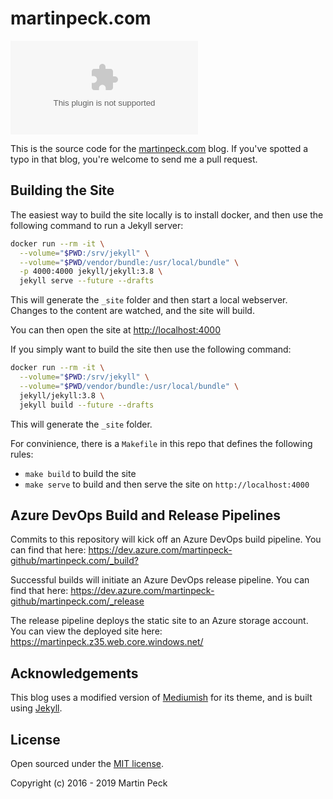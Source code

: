 # martinpeck.com

[![Build Status](https://dev.azure.com/martinpeck-github/martinpeck.com/_apis/build/status/martinpeck.martinpeck.com?branchName=gh-pages)](https://dev.azure.com/martinpeck-github/martinpeck.com/_build/latest?definitionId=2&branchName=gh-pages)

This is the source code for the [martinpeck.com](https://martinpeck.com) blog. If you've spotted a typo in that blog, you're welcome to send me a pull request.

## Building the Site

The easiest way to build the site locally is to install docker, and then use the following command to run a Jekyll server:

``` bash
docker run --rm -it \
  --volume="$PWD:/srv/jekyll" \
  --volume="$PWD/vendor/bundle:/usr/local/bundle" \
  -p 4000:4000 jekyll/jekyll:3.8 \
  jekyll serve --future --drafts
```

This will generate the `_site` folder and then start a local webserver. Changes to the content are watched, and the site will build.

You can then open the site at <http://localhost:4000>

If you simply want to build the site then use the following command:

``` bash
docker run --rm -it \
  --volume="$PWD:/srv/jekyll" \
  --volume="$PWD/vendor/bundle:/usr/local/bundle" \
  jekyll/jekyll:3.8 \
  jekyll build --future --drafts
```

This will generate the `_site` folder.

For convinience, there is a `Makefile` in this repo that defines the following rules:

- `make build` to build the site
- `make serve` to build and then serve the site on `http://localhost:4000`

## Azure DevOps Build and Release Pipelines

Commits to this repository will kick off an Azure DevOps build pipeline. You can find that here: <https://dev.azure.com/martinpeck-github/martinpeck.com/_build?>

Successful builds will initiate an Azure DevOps release pipeline. You can find that here: <https://dev.azure.com/martinpeck-github/martinpeck.com/_release>

The release pipeline deploys the static site to an Azure storage account. You can view the deployed site here: <https://martinpeck.z35.web.core.windows.net/>

## Acknowledgements

This blog uses a modified version of [Mediumish](https://github.com/wowthemesnet/mediumish-theme-jekyll) for its theme, and is built using [Jekyll](http://jekyllrb.com).

## License

Open sourced under the [MIT license](LICENSE.md).

Copyright (c) 2016 - 2019 Martin Peck
